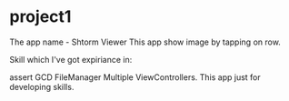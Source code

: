 # project1
The app name - Shtorm Viewer This app show image by tapping on row.

Skill which I've got expiriance in:

assert
GCD
FileManager
Multiple ViewControllers.
This app just for developing skills.
